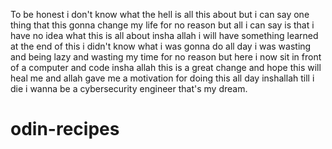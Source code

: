 To be honest i don't know what the hell is all this about but i can say one thing that this gonna change my life for no reason but all i can say is that i have no idea what this 
is all about insha allah i will have something learned at the end of this i didn't know what i was gonna do all day i was wasting and being lazy and wasting my time for no reason but here i now sit in front of a computer and code insha allah this is a great change and hope this will heal me and allah gave me a motivation for doing this all day inshallah till i die i wanna be a cybersecurity engineer that's my dream.
# odin-recipes
